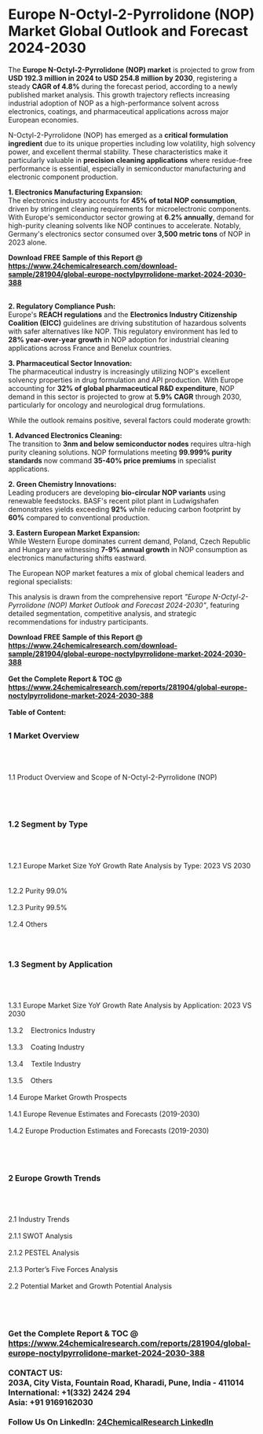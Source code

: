 <h1>Europe  N-Octyl-2-Pyrrolidone (NOP) Market Global Outlook and Forecast 2024-2030</h1><p>The <strong>Europe N-Octyl-2-Pyrrolidone (NOP) market</strong> is projected to grow from <strong>USD 192.3 million in 2024 to USD 254.8 million by 2030</strong>, registering a steady <strong>CAGR of 4.8%</strong> during the forecast period, according to a newly published market analysis. This growth trajectory reflects increasing industrial adoption of NOP as a high-performance solvent across electronics, coatings, and pharmaceutical applications across major European economies.</p><p>N-Octyl-2-Pyrrolidone (NOP) has emerged as a <strong>critical formulation ingredient</strong> due to its unique properties including low volatility, high solvency power, and excellent thermal stability. These characteristics make it particularly valuable in <strong>precision cleaning applications</strong> where residue-free performance is essential, especially in semiconductor manufacturing and electronic component production.</p><p><strong>1. Electronics Manufacturing Expansion:</strong><br>
The electronics industry accounts for <strong>45% of total NOP consumption</strong>, driven by stringent cleaning requirements for microelectronic components. With Europe's semiconductor sector growing at <strong>6.2% annually</strong>, demand for high-purity cleaning solvents like NOP continues to accelerate. Notably, Germany's electronics sector consumed over <strong>3,500 metric tons</strong> of NOP in 2023 alone.</p><div><b>Download FREE Sample of this Report @ 
            <a href="https://www.24chemicalresearch.com/download-sample/281904/global-europe-noctylpyrrolidone-market-2024-2030-388">
            https://www.24chemicalresearch.com/download-sample/281904/global-europe-noctylpyrrolidone-market-2024-2030-388</a></b></div><br><p><strong>2. Regulatory Compliance Push:</strong><br>
Europe's <strong>REACH regulations</strong> and the <strong>Electronics Industry Citizenship Coalition (EICC)</strong> guidelines are driving substitution of hazardous solvents with safer alternatives like NOP. This regulatory environment has led to <strong>28% year-over-year growth</strong> in NOP adoption for industrial cleaning applications across France and Benelux countries.</p><p><strong>3. Pharmaceutical Sector Innovation:</strong><br>
The pharmaceutical industry is increasingly utilizing NOP's excellent solvency properties in drug formulation and API production. With Europe accounting for <strong>32% of global pharmaceutical R&amp;D expenditure</strong>, NOP demand in this sector is projected to grow at <strong>5.9% CAGR</strong> through 2030, particularly for oncology and neurological drug formulations.</p><p>While the outlook remains positive, several factors could moderate growth:</p><p><strong>1. Advanced Electronics Cleaning:</strong><br>
The transition to <strong>3nm and below semiconductor nodes</strong> requires ultra-high purity cleaning solutions. NOP formulations meeting <strong>99.999% purity standards</strong> now command <strong>35-40% price premiums</strong> in specialist applications.</p><p><strong>2. Green Chemistry Innovations:</strong><br>
Leading producers are developing <strong>bio-circular NOP variants</strong> using renewable feedstocks. BASF's recent pilot plant in Ludwigshafen demonstrates yields exceeding <strong>92%</strong> while reducing carbon footprint by <strong>60%</strong> compared to conventional production.</p><p><strong>3. Eastern European Market Expansion:</strong><br>
While Western Europe dominates current demand, Poland, Czech Republic and Hungary are witnessing <strong>7-9% annual growth</strong> in NOP consumption as electronics manufacturing shifts eastward.</p><p>The European NOP market features a mix of global chemical leaders and regional specialists:</p><p>This analysis is drawn from the comprehensive report <em>"Europe N-Octyl-2-Pyrrolidone (NOP) Market Outlook and Forecast 2024-2030"</em>, featuring detailed segmentation, competitive analysis, and strategic recommendations for industry participants.</p><div><b>Download FREE Sample of this Report @ 
            <a href="https://www.24chemicalresearch.com/download-sample/281904/global-europe-noctylpyrrolidone-market-2024-2030-388">
            https://www.24chemicalresearch.com/download-sample/281904/global-europe-noctylpyrrolidone-market-2024-2030-388</a></b></div><br><div><b>Get the Complete Report & TOC @ 
            <a href="https://www.24chemicalresearch.com/reports/281904/global-europe-noctylpyrrolidone-market-2024-2030-388">
            https://www.24chemicalresearch.com/reports/281904/global-europe-noctylpyrrolidone-market-2024-2030-388</a></b></div><br>
            <b>Table of Content:</b><p><h2><span style="font-size:16px"><strong>1 Market Overview&nbsp;&nbsp; &nbsp;</strong></span></h2><br />
<br />
<p>1.1 Product Overview and Scope of  N-Octyl-2-Pyrrolidone (NOP)&nbsp;</p><br />
<br />
<h2><strong><span style="font-size:16px">1.2 Segment by Type&nbsp;&nbsp; &nbsp;</span></strong></h2><br />
<br />
<p>1.2.1 Europe Market Size YoY Growth Rate Analysis by Type: 2023 VS 2030&nbsp;&nbsp; &nbsp;<br /><br />
1.2.2 Purity 99.0%&nbsp;&nbsp; &nbsp;<br /><br />
1.2.3 Purity 99.5%<br /><br />
1.2.4 Others<br /><br />
<br />
<h2><span style="font-size:16px"><strong>1.3 Segment by Application&nbsp;&nbsp;</strong></span></h2><br />
<br />
<p>1.3.1 Europe Market Size YoY Growth Rate Analysis by Application: 2023 VS 2030&nbsp;&nbsp; &nbsp;<br /><br />
1.3.2&nbsp;&nbsp; &nbsp;Electronics Industry<br /><br />
1.3.3&nbsp;&nbsp; &nbsp;Coating Industry<br /><br />
1.3.4&nbsp;&nbsp; &nbsp;Textile Industry<br /><br />
1.3.5&nbsp;&nbsp; &nbsp;Others<br /><br />
1.4 Europe Market Growth Prospects&nbsp;&nbsp; &nbsp;<br /><br />
1.4.1 Europe Revenue Estimates and Forecasts (2019-2030)&nbsp;&nbsp; &nbsp;<br /><br />
1.4.2 Europe Production Estimates and Forecasts (2019-2030)&nbsp;&nbsp;</p><br />
<br />
<h2><span style="font-size:16px"><strong>2 Europe Growth Trends&nbsp;&nbsp; &nbsp;</strong></span></h2><br />
<br />
<p>2.1 Industry Trends&nbsp;&nbsp; &nbsp;<br /><br />
2.1.1 SWOT Analysis&nbsp;&nbsp; &nbsp;<br /><br />
2.1.2 PESTEL Analysis&nbsp;&nbsp; &nbsp;<br /><br />
2.1.3 Porter&rsquo;s Five Forces Analysis&nbsp;&nbsp; &nbsp;<br /><br />
2.2 Potential Market and Growth Potential Analysis&nbsp;&nbsp; &nbsp;</p><br />
<br />
<h2><span style="font-size:16px"><s</p><div><b>Get the Complete Report & TOC @ 
            <a href="https://www.24chemicalresearch.com/reports/281904/global-europe-noctylpyrrolidone-market-2024-2030-388">
            https://www.24chemicalresearch.com/reports/281904/global-europe-noctylpyrrolidone-market-2024-2030-388</a></b></div><br><b>CONTACT US:</b><br>
            203A, City Vista, Fountain Road, Kharadi, Pune, India - 411014<br>
            International: +1(332) 2424 294<br>
            Asia: +91 9169162030 <br><br>
            Follow Us On LinkedIn: <a href="https://www.linkedin.com/company/24chemicalresearch/">24ChemicalResearch LinkedIn</a>